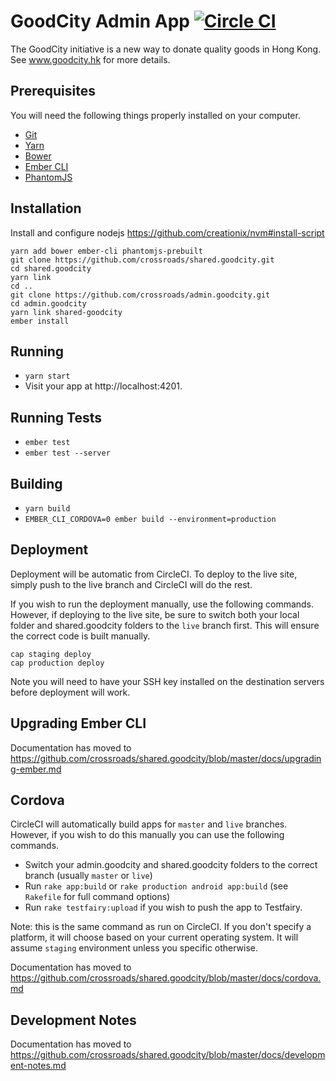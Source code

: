 # GoodCity Admin App [![Circle CI](https://circleci.com/gh/crossroads/admin.goodcity.svg?style=svg)](https://circleci.com/gh/crossroads/admin.goodcity)

The GoodCity initiative is a new way to donate quality goods in Hong Kong. See www.goodcity.hk for more details.

## Prerequisites

You will need the following things properly installed on your computer.

* [Git](http://git-scm.com/)
* [Yarn](https://yarnpkg.com/)
* [Bower](http://bower.io/)
* [Ember CLI](http://ember-cli.com/)
* [PhantomJS](http://phantomjs.org/)

## Installation

Install and configure nodejs https://github.com/creationix/nvm#install-script

```shell
yarn add bower ember-cli phantomjs-prebuilt
git clone https://github.com/crossroads/shared.goodcity.git
cd shared.goodcity
yarn link
cd ..
git clone https://github.com/crossroads/admin.goodcity.git
cd admin.goodcity
yarn link shared-goodcity
ember install
```

## Running

* `yarn start`
* Visit your app at http://localhost:4201.

## Running Tests

* `ember test`
* `ember test --server`

## Building

* `yarn build`
* `EMBER_CLI_CORDOVA=0 ember build --environment=production`

## Deployment

Deployment will be automatic from CircleCI. To deploy to the live site, simply push to the live branch and CircleCI will do the rest.

If you wish to run the deployment manually, use the following commands. However, if deploying to the live site, be sure to switch both your local folder and shared.goodcity folders to the `live` branch first. This will ensure the correct code is built manually.

    cap staging deploy
    cap production deploy

Note you will need to have your SSH key installed on the destination servers before deployment will work.

## Upgrading Ember CLI
Documentation has moved to https://github.com/crossroads/shared.goodcity/blob/master/docs/upgrading-ember.md

## Cordova
CircleCI will automatically build apps for `master` and `live` branches. However, if you wish to do this manually you can use the following commands.

* Switch your admin.goodcity and shared.goodcity folders to the correct branch (usually `master` or `live`)
* Run `rake app:build` or `rake production android app:build` (see `Rakefile` for full command options)
* Run `rake testfairy:upload` if you wish to push the app to Testfairy.

Note: this is the same command as run on CircleCI. If you don't specify a platform, it will choose based on your current operating system. It will assume `staging` environment unless you specific otherwise.

Documentation has moved to https://github.com/crossroads/shared.goodcity/blob/master/docs/cordova.md

## Development Notes
Documentation has moved to https://github.com/crossroads/shared.goodcity/blob/master/docs/development-notes.md
